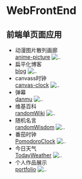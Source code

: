 # WebFrontEnd
## 前端单页面应用
* 动漫图片散列画廊<br>
[anime-picture](https://kyr1eee.github.io/freecodecamp-project/anime-picture/picture.html)
![..](https://github.com/kyr1eee/freecodecamp-project/blob/master/README-IMG/anime-picture.png)
* 扁平化博客<br>
[blog](https://kyr1eee.github.io/freecodecamp-project/blog/index.html)
![..](https://github.com/kyr1eee/freecodecamp-project/blob/master/README-IMG/blog.png)
* canvass时钟<br>
[canvas-clock](https://kyr1eee.github.io/freecodecamp-project/canvas-clock/index.html)
![..](https://github.com/kyr1eee/freecodecamp-project/blob/master/README-IMG/canvas-clock.png)
* 弹幕<br>
[danmu](https://kyr1eee.github.io/freecodecamp-project/danmu/index.html)
![..](https://github.com/kyr1eee/freecodecamp-project/blob/master/README-IMG/danmu.png)
* 维基百科<br>
[randomWiki](https://kyr1eee.github.io/freecodecamp-project/randomWiki/index.html)
![..](https://github.com/kyr1eee/freecodecamp-project/blob/master/README-IMG/randomWiki.png)
* 随机名言<br>
[randomWisdom](https://kyr1eee.github.io/freecodecamp-project/randomWisdom/index.html)
![..](https://github.com/kyr1eee/freecodecamp-project/blob/master/README-IMG/randomWisdom.png)
* 番茄时钟<br>
[PomodoroClock](https://kyr1eee.github.io/freecodecamp-project/PomodoroClock/index.html)
![..](https://github.com/kyr1eee/freecodecamp-project/blob/master/README-IMG/PomodoroClock.png)
* 今日天气<br>
[TodayWeather](https://kyr1eee.github.io/freecodecamp-project/TodayWeather/index.html)
![..](https://github.com/kyr1eee/freecodecamp-project/blob/master/README-IMG/todatWeather.png)
* 个人作品展示<br>
[portfolio](https://kyr1eee.github.io/freecodecamp-project/portfolio/index.html)
![..](https://github.com/kyr1eee/freecodecamp-project/blob/master/README-IMG/portfolio.png)
